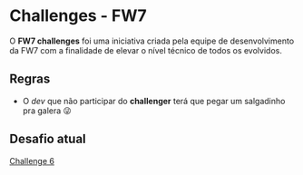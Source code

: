 # Challenges - FW7

O **FW7 challenges** foi uma iniciativa criada pela equipe de desenvolvimento da FW7 com a finalidade de elevar o nível técnico de todos os evolvidos.

## Regras

- O _dev_ que não participar do **challenger** terá que pegar um salgadinho pra galera 😜

## Desafio atual

[Challenge 6](./challenge-6)
